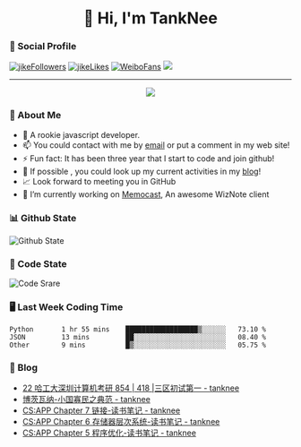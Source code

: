 
<h1 align="center">👋 Hi, I'm TankNee</h1>

### 📌 Social Profile 

[![jikeFollowers](https://img.shields.io/badge/dynamic/json?color=%23FFE411&label=JikeFollowers&query=%24.data.totalSubs&url=https%3A%2F%2Fapi.spencerwoo.com%2Fsubstats%2F%3Fsource%3DjikeFollower%26queryKey%3Dd25cf3f3-f6e6-4427-b418-51ba06cf26e9)](https://m.okjike.com)
[![jikeLikes](https://img.shields.io/badge/dynamic/json?color=%23FFE411&label=JikeLikes&query=%24.data.totalSubs&url=https%3A%2F%2Fapi.spencerwoo.com%2Fsubstats%2F%3Fsource%3DjikeLiked%26queryKey%3Dd25cf3f3-f6e6-4427-b418-51ba06cf26e9)](https://m.okjike.com)
[![WeiboFans](https://img.shields.io/badge/dynamic/json?color=%23E6162D&label=WeiboFollowers&query=%24.data.totalSubs&url=https%3A%2F%2Fapi.spencerwoo.com%2Fsubstats%2F%3Fsource%3Dweibo%26queryKey%3D5201023153)](https://www.weibo.com)
![](https://visitor-badge.glitch.me/badge?page_id=TankNee.TankNee)

---

<a href="https://github.com/linonetwo">
    <p align="center">
        <img src="https://github-profile-trophy.vercel.app/?username=TankNee&column=7&theme=onedark"/>
    </p>
</a>

### 👦 About Me 

- 🌱 A rookie javascript developer.
- 📫 You could contact with me by [email](mailto:nee@tanknee.cn) or put a comment in my web site!
-  ⚡  Fun fact: It has been three year that I start to code and join github!
- 🎉 If possible , you could look up my current activities in my [blog](https://www.tanknee.cn)!
- 📈 Look forward to meeting you in GitHub
- 🔭 I’m currently working on [Memocast](https://github.com/TankNee/Memocast), An awesome WizNote client

### 📊 Github State

![Github State](https://github-readme-stats.vercel.app/api?username=TankNee&show_icons=true&hide_border=true)

### 📶 Code State

![Code Srare](https://github-readme-stats.vercel.app/api/top-langs/?username=TankNee&layout=compact&hide_border=true&title_color=a0a9af)

### 🖥 Last Week Coding Time

<!--START_SECTION:waka-->

```text
Python       1 hr 55 mins    ██████████████████▒░░░░░░   73.10 %
JSON         13 mins         ██░░░░░░░░░░░░░░░░░░░░░░░   08.40 %
Other        9 mins          █▒░░░░░░░░░░░░░░░░░░░░░░░   05.75 %
```

<!--END_SECTION:waka-->

### 📕 Blog

<!-- BLOG-POST-LIST:START -->
- [22 哈工大深圳计算机考研 854 | 418 |三区初试第一 - tanknee](https://www.cnblogs.com/tanknee/p/16091376.html)
- [博茨瓦纳-小国寡民之典范 - tanknee](https://www.cnblogs.com/tanknee/p/15834728.html)
- [CS:APP Chapter 7 链接-读书笔记 - tanknee](https://www.cnblogs.com/tanknee/p/15323560.html)
- [CS:APP Chapter 6 存储器层次系统-读书笔记 - tanknee](https://www.cnblogs.com/tanknee/p/15323552.html)
- [CS:APP Chapter 5 程序优化-读书笔记 - tanknee](https://www.cnblogs.com/tanknee/p/15323528.html)
<!-- BLOG-POST-LIST:END -->
